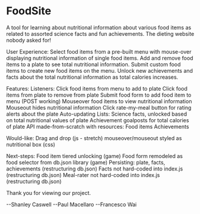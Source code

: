 # FoodSite
A tool for learning about nutritional information about various food items as related to assorted science facts and fun achievements. The dieting website nobody asked for!

User Experience:
    Select food items from a pre-built menu with mouse-over displaying nutritional information of single food items. Add and remove food items to a plate to see total nutritional information. Submit custom food items to create new food items on the menu. Unlock new achievements and facts about the total nutritional information as total calories increases. 

Features:
    Listeners:
        Click food items from menu to add to plate
        Click food items from plate to remove from plate
        Submit food form to add food item to menu (POST working)
        Mouseover food items to view nutritional information
            Mouseout hides nutritional information
        Click rate-my-meal button for rating alerts about the plate
    Auto-updating Lists:
        Science facts, unlocked based on total nutritional values of plate
        Achievement goalposts for total calories of plate 
    API made-from-scratch with resources:
        Food items
        Achievements

Would-like:
    Drag and drop (js - stretch)
    mouseover/mouseout styled as nutritional box (css)

Next-steps:
    Food item tiered unlocking (game)
    Food form remodeled as food selector from db.json library (game)
    Persisting: plate, facts, achievements (restructuring db.json)
    Facts not hard-coded into index.js (restructuring db.json)
    Meal-rater not hard-coded into index.js (restructuring db.json)
    
Thank you for viewing our project. 

--Shanley Caswell
--Paul Macellaro
--Francesco Wai
